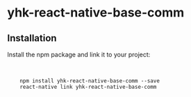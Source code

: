 # yhk-react-native-base-comm

## Installation
Install the npm package and link it to your project:

<pre>

    <code>
    npm install yhk-react-native-base-comm --save
    react-native link yhk-react-native-base-comm
    </code>

</pre>